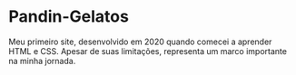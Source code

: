 # Pandin-Gelatos
Meu primeiro site, desenvolvido em 2020 quando comecei a aprender HTML e CSS. Apesar de suas limitações, representa um marco importante na minha jornada.
